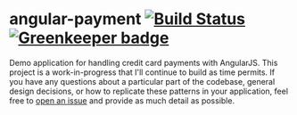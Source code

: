 # angular-payment [![Build Status](https://travis-ci.org/bendrucker/angular-payment.svg?branch=master)](https://travis-ci.org/bendrucker/angular-payment) [![Greenkeeper badge](https://badges.greenkeeper.io/bendrucker/angular-payment.svg)](https://greenkeeper.io/)
Demo application for handling credit card payments with AngularJS. This project is a work-in-progress that I'll continue to build as time permits. If you have any questions about a particular part of the codebase, general design decisions, or how to replicate these patterns in your application, feel free to [open an issue](https://github.com/bendrucker/angular-payment/issues/new) and provide as much detail as possible.
